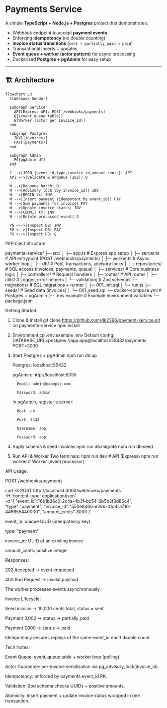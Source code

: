 # Payments Service

A simple **TypeScript + Node.js + Postgres** project that demonstrates:

- Webhook endpoint to accept **payment events**
- Enforcing **idempotency** (no double counting)
- **Invoice status transitions** (`sent → partially_paid → paid`)
- Transactional inserts + updates
- **Event queue + worker (actor pattern)** for async processing
- Dockerized **Postgres + pgAdmin** for easy setup

---
## 🏗 Architecture

```mermaid
flowchart LR
  C[Webhook Sender]

  subgraph Service
    API[Express API: POST /webhooks/payments]
    Q[(event_queue table)]
    W[Worker (actor per invoice_id)]
  end

  subgraph Postgres
    INV[(invoices)]
    PAY[(payments)]
  end

  subgraph Admin
    PG[pgAdmin UI]
  end

  C -->|JSON {event_id,type,invoice_id,amount_cents}| API
  API -->|Validate & enqueue (202)| Q

  W -->|Dequeue batch| Q
  W -->|Advisory lock (by invoice_id)| INV
  W -->|BEGIN tx| INV
  W -->|Insert payment (idempotent by event_id)| PAY
  W -->|Sum payments for invoice| PAY
  W -->|Update invoice status| INV
  W -->|COMMIT tx| INV
  W -->|Delete processed event| Q

  PG <-->|Inspect DB| INV
  PG <-->|Inspect DB| PAY
  PG <-->|Inspect DB| Q
```

  ##Project Structure

  payments-service/
├─ src/
│  ├─ app.ts              # Express app setup
│  ├─ server.ts           # API entrypoint (POST /webhooks/payments)
│  ├─ worker.ts           # Async worker loop
│  ├─ db/                 # Pool, transactions, advisory locks
│  ├─ repositories/       # SQL access (invoices, payments, queue)
│  ├─ services/           # Core business logic
│  ├─ controllers/        # Request handlers
│  ├─ routes/             # API routes
│  ├─ utils/              # Logger, error helpers
│  └─ validation/         # Zod schemas
├─ migrations/            # SQL migrations + runner
│  ├─ 001_init.sql
│  └─ run.ts
├─ seeds/                 # Seed data (invoices)
│  └─ 001_seed.sql
├─ docker-compose.yml     # Postgres + pgAdmin
├─ .env.example           # Example environment variables
└─ package.json


Getting Started:

1. Clone & Install
   git clone https://github.com/dk2396/payment-service.git
   cd payments-service
   npm install

2. Environment
   cp .env.example .env
   Default config:
      DATABASE_URL=postgres://app:app@localhost:55432/payments
      PORT=3000

3. Start Postgres + pgAdmin
   npm run db:up

      Postgres: localhost:55432

      pgAdmin: http://localhost:5050

         Email: admin@example.com

         Password: admin

      In pgAdmin, register a server:

         Host: db

         Port: 5432

         Username: app

         Password: app

4. Apply schema & seed invoices
   npm run db:migrate
   npm run db:seed

5. Run API & Worker
   Two terminals:
      npm run dev     # API (Express)
      npm run worker  # Worker (event processor)


API Usage:

POST /webhooks/payments

   curl -X POST http://localhost:3000/webhooks/payments \
  -H 'content-type: application/json' \
  -d '{
    "event_id":"6b1b36c0-2c4a-4b3f-bc54-6b5b3f3d86c4",
    "type":"payment",
    "invoice_id":"550e8400-e29b-41d4-a716-446655440000",
    "amount_cents":3000
  }'


   event_id: unique UUID (idempotency key)

   type: "payment"

   invoice_id: UUID of an existing invoice

   amount_cents: positive integer

Responses:

   202 Accepted → event enqueued

   400 Bad Request → invalid payload

The worker processes events asynchronously.


Invoice Lifecycle:

   Seed invoice → 10,000 cents total, status = sent

   Payment 3,000 → status → partially_paid

   Payment 7,000 → status → paid

   Idempotency ensures replays of the same event_id don’t double count.


Tech Notes:

   Event Queue: event_queue table + worker loop (polling).

   Actor Guarantee: per-invoice serialization via pg_advisory_lock(invoice_id).

   Idempotency: enforced by payments.event_id PK.

   Validation: Zod schema checks UUIDs + positive amounts.

   Atomicity: insert payment + update invoice status wrapped in one transaction.




